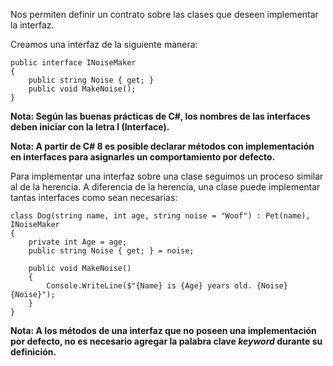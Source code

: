 Nos permiten definir un contrato sobre las clases que deseen implementar la interfaz.

Creamos una interfaz de la siguiente manera:

```
public interface INoiseMaker
{
    public string Noise { get; }
    public void MakeNoise();
}
```

**Nota: Según las buenas prácticas de C#, los nombres de las interfaces deben iniciar con la letra I (Interface).**

**Nota: A partir de C# 8 es posible declarar métodos con implementación en interfaces para asignarles un comportamiento por defecto.**

Para implementar una interfaz sobre una clase seguimos un proceso similar al de la herencia. A diferencia de la herencia, una clase puede implementar tantas interfaces como sean necesarias:

```
class Dog(string name, int age, string noise = "Woof") : Pet(name), INoiseMaker
{
	private int Age = age;
    public string Noise { get; } = noise;
    
	public void MakeNoise()
    {
        Console.WriteLine($"{Name} is {Age} years old. {Noise} {Noise}");
    }
}
```

**Nota: A los métodos de una interfaz que no poseen una implementación por defecto, no es necesario agregar la palabra clave *keyword* durante su definición.**